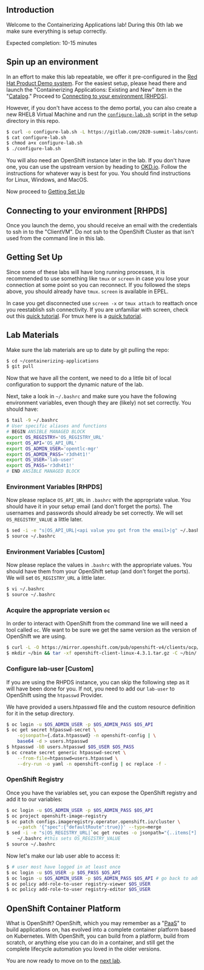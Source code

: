 ## Introduction

Welcome to the Containerizing Applications lab! During this 0th lab we make sure everything is setup correctly. 

Expected completion: 10-15 minutes

## Spin up an environment

In an effort to make this lab repeatable, we offer it pre-configured in the [Red Hat Product Demo system](https://rhpds.redhat.com). For the easiest setup, please head there and launch the "Containerizing Applications: Existing and New" item in the "[Catalog](https://rhpds.redhat.com/catalog/explorer)." Proceed to [Connecting to your environment [RHPDS]](#connecting-to-your-environment-rhpds).

However, if you don't have access to the demo portal, you can also create a new RHEL8 Virtual Machine and run the [`configure-lab.sh`](./setup/configure-lab.sh) script in the setup directory in this repo.

```bash
$ curl -o configure-lab.sh -L https://gitlab.com/2020-summit-labs/containerizing-applications/-/raw/master/labs/lab0/setup/configure-lab.sh
$ cat configure-lab.sh
$ chmod a+x configure-lab.sh
$ ./configure-lab.sh
```

You will also need an OpenShift instance later in the lab. If you don't have one, you can use the upstream version by heading to [OKD.io](https://www.okd.io/). Follow the instructions for whatever way is best for you. You should find instructions for Linux, Windows, and MacOS.

Now proceed to [Getting Set Up](#getting-set-up)


## Connecting to your environment [RHPDS]

Once you launch the demo, you should receive an email with the credentials to ssh in to the "ClientVM". Do not ssh to the OpenShift Cluster as that isn't used from the command line in this lab.

## Getting Set Up
Since some of these labs will have long running processes, it is recommended to use something like `tmux` or `screen` in case you lose your connection at some point so you can reconnect. If you followed the steps above, you should already have `tmux`. `screen` is available in EPEL. 

In case you get disconnected use `screen -x` or `tmux attach` to reattach once you reestablish ssh connectivity. If you are unfamiliar with screen, check out this [quick tutorial](https://www.mattcutts.com/blog/a-quick-tutorial-on-screen/). For tmux here is a [quick tutorial](https://fedoramagazine.org/use-tmux-more-powerful-terminal/).

## Lab Materials

Make sure the lab materials are up to date by git pulling the repo:
```bash
$ cd ~/containerizing-applications
$ git pull
```

Now that we have all the content, we need to do a little bit of local configuration to support the dynamic nature of the lab.

Next, take a look in `~/.bashrc` and make sure you have the following environment variables, even though they are (likely) not set correctly. You should have:

 ```bash
$ tail -9 ~/.bashrc
# User specific aliases and functions
# BEGIN ANSIBLE MANAGED BLOCK
export OS_REGISTRY='OS_REGISTRY_URL'
export OS_API='OS_API_URL'
export OS_ADMIN_USER='opentlc-mgr'
export OS_ADMIN_PASS='r3dh4t1!'
export OS_USER='lab-user'
export OS_PASS='r3dh4t1!'
# END ANSIBLE MANAGED BLOCK
```

### Environment Variables [RHPDS]
Now please replace `OS_API_URL` in `.bashrc` with the appropriate value. You should have it in your setup email (and don't forget the ports). The usernames and passwords should already be set correctly.  We will set `OS_REGISTRY_VALUE` a little later.

```bash
$ sed -i -e "s|OS_API_URL|<api value you got from the email>|g" ~/.bashrc
$ source ~/.bashrc
```

### Environment Variables [Custom]
Now please replace the values in `.bashrc` with the appropriate values. You should have them from your OpenShift setup (and don't forget the ports). We will set `OS_REGISTRY_URL` a little later.

```bash
$ vi ~/.bashrc
$ source ~/.bashrc
```

### Acquire the appropriate version `oc`

In order to interact with OpenShift from the command line we will need a tool called `oc`. We want to be sure we get the same version as the version of OpenShift we are using.

```bash
$ curl -L -O https://mirror.openshift.com/pub/openshift-v4/clients/ocp/4.3.1/openshift-client-linux-4.3.1.tar.gz
$ mkdir ~/bin && tar -xf openshift-client-linux-4.3.1.tar.gz -C ~/bin/
```

### Configure lab-user [Custom]
If you are using the RHPDS instance, you can skip the following step as it will have been done for you. If not, you need to add our `lab-user` to OpenShift using the `htpasswd` Provider.   

We have provided a users.htpasswd file and the custom resource definition for it in the setup directory.

```bash
$ oc login -u $OS_ADMIN_USER -p $OS_ADMIN_PASS $OS_API
$ oc get secret htpasswd-secret \
    -ojsonpath={.data.htpasswd} -n openshift-config | \
    base64 -d > users.htpasswd
$ htpasswd -bB users.htpasswd $OS_USER $OS_PASS
$ oc create secret generic htpasswd-secret \
    --from-file=htpasswd=users.htpasswd \
    --dry-run -o yaml -n openshift-config | oc replace -f -
```

### OpenShift Registry
Once you have the variables set, you can expose the OpenShift registry and add it to our variables:

```bash
$ oc login -u $OS_ADMIN_USER -p $OS_ADMIN_PASS $OS_API
$ oc project openshift-image-registry
$ oc patch configs.imageregistry.operator.openshift.io/cluster \
    --patch '{"spec":{"defaultRoute":true}}' --type=merge
$ sed -i -e "s|OS_REGISTRY_URL|`oc get routes -o jsonpath="{..items[*].spec.host}"`|g" \
    ~/.bashrc #this sets OS_REGISTRY_VALUE
$ source ~/.bashrc
```

Now let's make our lab user able to access it:

```bash
$ # user most have logged in at least once
$ oc login -u $OS_USER -p $OS_PASS $OS_API 
$ oc login -u $OS_ADMIN_USER -p $OS_ADMIN_PASS $OS_API # go back to admin
$ oc policy add-role-to-user registry-viewer $OS_USER
$ oc policy add-role-to-user registry-editor $OS_USER
```

## OpenShift Container Platform

What is OpenShift? OpenShift, which you may remember as a "[PaaS](https://en.wikipedia.org/wiki/Platform_as_a_service)" to build applications on, has evolved into a complete container platform based on Kubernetes. With OpenShift, you can build from a platform, build from scratch, or anything else you can do in a container, and still get the complete lifecycle automation you loved in the older versions.

You are now ready to move on to the [next lab](../lab1/chapter1.md).
